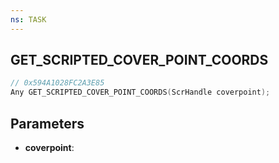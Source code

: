 ```yaml
---
ns: TASK
---
```

## GET_SCRIPTED_COVER_POINT_COORDS

```c
// 0x594A1028FC2A3E85
Any GET_SCRIPTED_COVER_POINT_COORDS(ScrHandle coverpoint);
```

## Parameters
* **coverpoint**:
